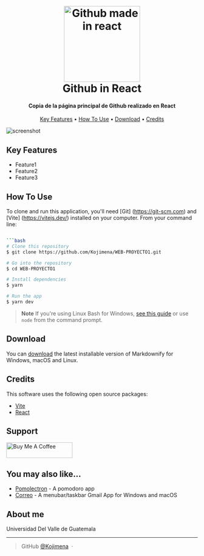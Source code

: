 
<h1 align="center">
  <br>
  <a href="https://github.com/Kojimena/WEB-PROYECTO1"><img src="https://github.githubassets.com/images/modules/logos_page/GitHub-Mark.png" alt="Github made in react" width="200"></a>
  <br>
  Github in React
  <br>
</h1>

<h4 align="center"> Copia de la página principal de Github realizado en React </h4>


<p align="center">
  <a href="#key-features">Key Features</a> •
  <a href="#how-to-use">How To Use</a> •
  <a href="#download">Download</a> •
  <a href="#credits">Credits</a> 
</p>

![screenshot](https://media.giphy.com/media/JiwsjClNqXCnu4n1CR/giphy.gif)

## Key Features

* Feature1
* Feature2
* Feature3

## How To Use

To clone and run this application, you'll need [Git]
(https://git-scm.com) and [Vite] (https://vitejs.dev/) installed on your computer. From your command line:

```bash

```bash
# Clone this repository
$ git clone https://github.com/Kojimena/WEB-PROYECTO1.git

# Go into the repository
$ cd WEB-PROYECTO1

# Install dependencies
$ yarn 

# Run the app
$ yarn dev
```

> **Note**
> If you're using Linux Bash for Windows, [see this guide](https://www.howtogeek.com/261575/how-to-run-graphical-linux-desktop-applications-from-windows-10s-bash-shell/) or use `node` from the command prompt.


## Download

You can [download](https://github.com/amitmerchant1990/electron-markdownify/releases/tag/v1.2.0) the latest installable version of Markdownify for Windows, macOS and Linux.


## Credits

This software uses the following open source packages:

- [Vite](https://vitejs.dev/)
- [React](https://reactjs.org/)



## Support

<a href="https://bmc.link/Kojimena" target="_blank"><img src="https://www.buymeacoffee.com/assets/img/custom_images/purple_img.png" alt="Buy Me A Coffee" style="height: 41px !important;width: 174px !important;" ></a>


## You may also like...

- [Pomolectron](https://github.com/amitmerchant1990/pomolectron) - A pomodoro app
- [Correo](https://github.com/amitmerchant1990/correo) - A menubar/taskbar Gmail App for Windows and macOS

## About me

Universidad Del Valle de Guatemala

---

> GitHub [@Kojimena](https://github.com/Kojimena) &nbsp;&middot;&nbsp;
